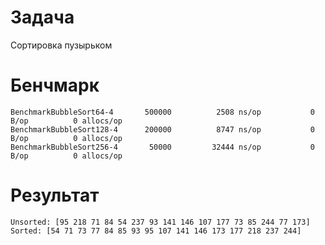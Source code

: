 # Задача

Сортировка пузырьком

# Бенчмарк

```
BenchmarkBubbleSort64-4    	  500000	      2508 ns/op	       0 B/op	       0 allocs/op
BenchmarkBubbleSort128-4   	  200000	      8747 ns/op	       0 B/op	       0 allocs/op
BenchmarkBubbleSort256-4   	   50000	     32444 ns/op	       0 B/op	       0 allocs/op
```

# Результат

```
Unsorted: [95 218 71 84 54 237 93 141 146 107 177 73 85 244 77 173]
Sorted: [54 71 73 77 84 85 93 95 107 141 146 173 177 218 237 244]
```